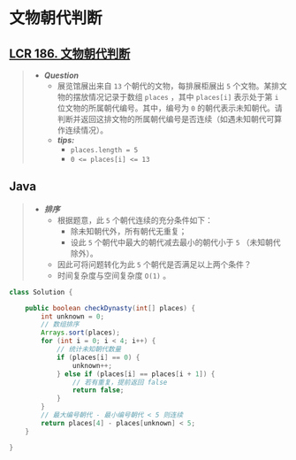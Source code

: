 # 文物朝代判断

## [LCR 186. 文物朝代判断](https://leetcode.cn/problems/bu-ke-pai-zhong-de-shun-zi-lcof/)

> - ***Question***
>   - 展览馆展出来自 `13` 个朝代的文物，每排展柜展出 `5` 个文物。某排文物的摆放情况记录于数组 `places` ，其中 `places[i]` 表示处于第 `i` 位文物的所属朝代编号。其中，编号为 `0` 的朝代表示未知朝代。请判断并返回这排文物的所属朝代编号是否连续（如遇未知朝代可算作连续情况）。
>   - ***tips:***
>     - `places.length = 5`
>     - `0 <= places[i] <= 13`

## Java

> - ***排序***
>   - 根据题意，此 `5` 个朝代连续的充分条件如下：
>     - 除未知朝代外，所有朝代无重复；
>     - 设此 `5` 个朝代中最大的朝代减去最小的朝代小于 `5` （未知朝代除外）。
>   - 因此可将问题转化为此 `5` 个朝代是否满足以上两个条件？
>   - 时间复杂度与空间复杂度 `O(1)` 。

```java
class Solution {

    public boolean checkDynasty(int[] places) {
        int unknown = 0;
        // 数组排序
        Arrays.sort(places);
        for (int i = 0; i < 4; i++) {
            // 统计未知朝代数量
            if (places[i] == 0) {
                unknown++;
            } else if (places[i] == places[i + 1]) {
                // 若有重复，提前返回 false
                return false;
            }
        }
        // 最大编号朝代 - 最小编号朝代 < 5 则连续
        return places[4] - places[unknown] < 5;
    }

}
```
